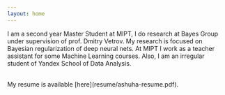 ```yaml
---
layout: home
---
```


I am a second year Master Student at MIPT, I do research at Bayes Group under supervision of prof.
Dmitry Vetrov. My research is focused on Bayesian regularization of deep neural nets. At MIPT I work
as a teacher assistant for some Machine Learning courses. Also, I am an irregular student of Yandex
School of Data Analysis.

<br />
My resume is available [here](resume/ashuha-resume.pdf).
